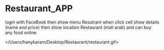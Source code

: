 # Restaurant_APP
login with FaceBook then show menu Resutrant when click cell show details (name and price) then show location Restaurant (mall arab) and can buy any food online 


</Users/hanykaram/Desktop/Restaurant/restaurant.gif>
